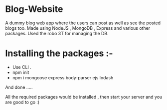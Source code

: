 # Blog-Website
A dummy blog web app where the users can post as well as see the posted blogs too. Made using NodeJS , MongoDB , Express and various other packages. Used the robo 3T for managing the DB.


# Installing the packages :-

* Use CLI .
* npm init
* npm i mongoose express body-parser ejs lodash

And done .....

All the required packages would be installed , then start your server and you are good to go :)
